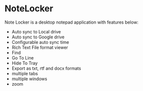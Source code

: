 # NoteLocker
Note Locker is a desktop notepad application with features below:

- Auto sync to Local drive
- Auto sync to Google drive
- Configurable auto sync time
- Rich Text File format viewer
- Find
- Go To Line
- Hide To Tray
- Export as txt, rtf and docx formats
- multiple tabs
- multiple windows
- zoom
